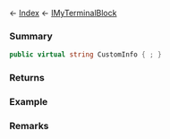 ← [Index](Api-Index) ← [IMyTerminalBlock](Sandbox.ModAPI.Ingame.IMyTerminalBlock)

### Summary

```csharp
public virtual string CustomInfo { ; }
```

### Returns

### Example

### Remarks

